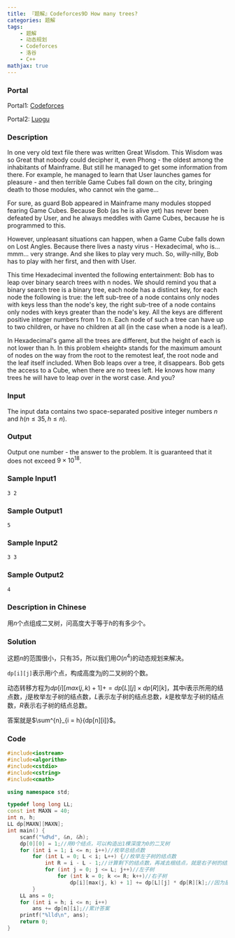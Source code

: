 ```yaml
---
title: 『题解』Codeforces9D How many trees?
categories: 题解
tags:
    - 题解
    - 动态规划
    - Codeforces
    - 洛谷
    - C++
mathjax: true
---
```


### Portal

Portal1: [Codeforces](http://codeforces.com/problemset/problem/9/D)

Portal2: [Luogu](https://www.luogu.com.cn/problem/CF9D)

### Description

In one very old text file there was written Great Wisdom. This Wisdom was so Great that nobody could decipher it, even Phong - the oldest among the inhabitants of Mainframe. But still he managed to get some information from there. For example, he managed to learn that User launches games for pleasure - and then terrible Game Cubes fall down on the city, bringing death to those modules, who cannot win the game...

For sure, as guard Bob appeared in Mainframe many modules stopped fearing Game Cubes. Because Bob (as he is alive yet) has never been defeated by User, and he always meddles with Game Cubes, because he is programmed to this.

However, unpleasant situations can happen, when a Game Cube falls down on Lost Angles. Because there lives a nasty virus - Hexadecimal, who is... mmm... very strange. And she likes to play very much. So, willy-nilly, Bob has to play with her first, and then with User.

This time Hexadecimal invented the following entertainment: Bob has to leap over binary search trees with n nodes. We should remind you that a binary search tree is a binary tree, each node has a distinct key, for each node the following is true: the left sub-tree of a node contains only nodes with keys less than the node's key, the right sub-tree of a node contains only nodes with keys greater than the node's key. All the keys are different positive integer numbers from $1$ to $n$. Each node of such a tree can have up to two children, or have no children at all (in the case when a node is a leaf).

In Hexadecimal's game all the trees are different, but the height of each is not lower than h. In this problem «height» stands for the maximum amount of nodes on the way from the root to the remotest leaf, the root node and the leaf itself included. When Bob leaps over a tree, it disappears. Bob gets the access to a Cube, when there are no trees left. He knows how many trees he will have to leap over in the worst case. And you?

### Input

The input data contains two space-separated positive integer numbers $n$ and $h (n \le 35, h \le n)$.

### Output

Output one number - the answer to the problem. It is guaranteed that it does not exceed $9 \times 10^18$.

### Sample Input1

```
3 2
```

### Sample Output1

```
5
```

### Sample Input2

```
3 3
```

### Sample Output2

```
4
```

### Description in Chinese

用$n$个点组成二叉树，问高度大于等于$h$的有多少个。

### Solution

这题$n$的范围很小，只有$35$，所以我们用$O(n^4)$的动态规划来解决。

`dp[i][j]`表示用$i$个点，构成高度为$j$的二叉树的个数。

动态转移方程为$dp[i][max(j, k) + 1] += dp[L][j] \times dp[R][k]$，其中$i$表示所用的结点数，$j$是枚举左子树的结点数，$L$表示左子树的结点总数，$k$是枚举左子树的结点数，$R$表示右子树的结点总数。

答案就是$\sum^{n}_{i = h}{dp[n][i]}$。

### Code

```cpp
#include<iostream>
#include<algorithm>
#include<cstdio>
#include<cstring>
#include<cmath>

using namespace std;

typedef long long LL;
const int MAXN = 40;
int n, h;
LL dp[MAXN][MAXN];
int main() {
    scanf("%d%d", &n, &h);
    dp[0][0] = 1;//用0个结点，可以构造出1棵深度为0的二叉树
    for (int i = 1; i <= n; i++)//枚举总结点数
        for (int L = 0; L < i; L++) {//枚举左子树的结点数
            int R = i - L - 1;//计算剩下的结点数，再减去根结点，就是右子树的结点数
            for (int j = 0; j <= L; j++)//左子树
                for (int k = 0; k <= R; k++)//右子树
                    dp[i][max(j, k) + 1] += dp[L][j] * dp[R][k];//因为是累计可行方案所以是乘法
        }
    LL ans = 0;
    for (int i = h; i <= n; i++)
        ans += dp[n][i];//累计答案
    printf("%lld\n", ans);
    return 0;
}
```